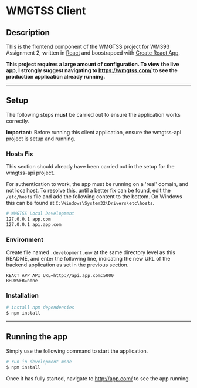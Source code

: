 # WMGTSS Client

## Description

This is the frontend component of the WMGTSS project for WM393 Assignment 2, written in [React](https://reactjs.org/) and boostrapped with [Create React App](https://create-react-app.dev/).

**This project requires a large amount of configuration. To view the live app, I strongly suggest navigating to https://wmgtss.com/ to see the production application already running.**

---

## Setup

The following steps **must** be carried out to ensure the application works correctly.

**Important:** Before running this client application, ensure the wmgtss-api project is setup and running.

### Hosts Fix

This section should already have been carried out in the setup for the wmgtss-api project.

For authentication to work, the app must be running on a 'real' domain, and not localhost. To resolve this, until a better fix can be found, edit the `/etc/hosts` file and add the following content to the bottom. On Windows this can be found at `C:\Windows\System32\Drivers\etc\hosts`.

```bash
# WMGTSS Local Development
127.0.0.1 app.com
127.0.0.1 api.app.com
```

### Environment

Create file named `.development.env` at the same directory level as this README, and enter the following line, indicating the new URL of the backend application as set in the previous section.

```
REACT_APP_API_URL=http://api.app.com:5000
BROWSER=none
```

### Installation

```bash
# install npm dependencies
$ npm install
```

---

## Running the app

Simply use the following command to start the application.

```bash
# run in development mode
$ npm install
```

Once it has fully started, navigate to http://app.com/ to see the app running.
